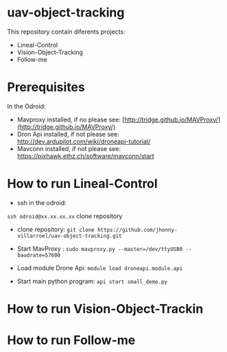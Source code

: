 uav-object-tracking
===================

This repository contain diferents projects:

- Lineal-Control
- Vision-Object-Tracking
- Follow-me


Prerequisites
=============
In the Odroid:
- Mavproxy installed, if no please see: [http://tridge.github.io/MAVProxy/](http://tridge.github.io/MAVProxy/)
- Dron Api installed, if not please see: http://dev.ardupilot.com/wiki/droneapi-tutorial/
- Mavconn installed, if not please see: https://pixhawk.ethz.ch/software/mavconn/start

How to run Lineal-Control
=========================

- ssh in the odroid: 

``ssh odroid@xx.xx.xx.xx`` 
clone repository
- clone repository:
``git clone https://github.com/jhonny-villarroel/uav-object-tracking.git``

- Start MavProxy :
``sudo mavproxy.py --master=/dev/ttyUSB0 --baudrate=57600``

- Load module Drone Api:
``module load droneapi.module.api``

- Start main python program:
``api start small_demo.py``

How to run Vision-Object-Trackin
================================

How to run Follow-me
====================



